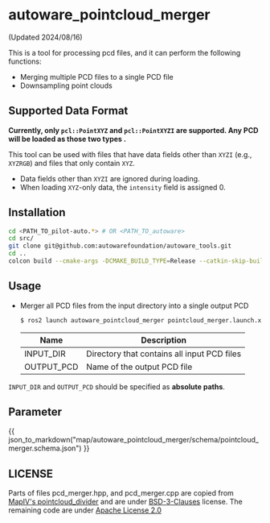 # autoware_pointcloud_merger

(Updated 2024/08/16)

This is a tool for processing pcd files, and it can perform the following functions:

- Merging multiple PCD files to a single PCD file
- Downsampling point clouds

## Supported Data Format

**Currently, only `pcl::PointXYZ` and `pcl::PointXYZI` are supported. Any PCD will be loaded as those two types .**

This tool can be used with files that have data fields other than `XYZI` (e.g., `XYZRGB`) and files that only contain `XYZ`.

- Data fields other than `XYZI` are ignored during loading.
- When loading `XYZ`-only data, the `intensity` field is assigned 0.

## Installation

```bash
cd <PATH_TO_pilot-auto.*> # OR <PATH_TO_autoware>
cd src/
git clone git@github.com:autowarefoundation/autoware_tools.git
cd ..
colcon build --cmake-args -DCMAKE_BUILD_TYPE=Release --catkin-skip-building-tests --symlink-install --packages-up-to pointcloud_merger
```

## Usage

- Merger all PCD files from the input directory into a single output PCD

  ```bash
  $ ros2 launch autoware_pointcloud_merger pointcloud_merger.launch.xml input_pcd_dir:=<INPUT_DIR> output_pcd:=<OUTPUT_PCD> 
  ```


  | Name            | Description                                  |
  | --------------- | -------------------------------------------- |
  | INPUT_DIR       | Directory that contains all input PCD files        |
  | OUTPUT_PCD      | Name of the output PCD file                  |

`INPUT_DIR` and `OUTPUT_PCD` should be specified as **absolute paths**.

## Parameter

{{ json_to_markdown("map/autoware_pointcloud_merger/schema/pointcloud_merger.schema.json") }}

## LICENSE

Parts of files pcd_merger.hpp, and pcd_merger.cpp are copied from [MapIV's pointcloud_divider](https://github.com/MapIV/pointcloud_divider) and are under [BSD-3-Clauses](LICENSE) license. The remaining code are under [Apache License 2.0](../../LICENSE)
